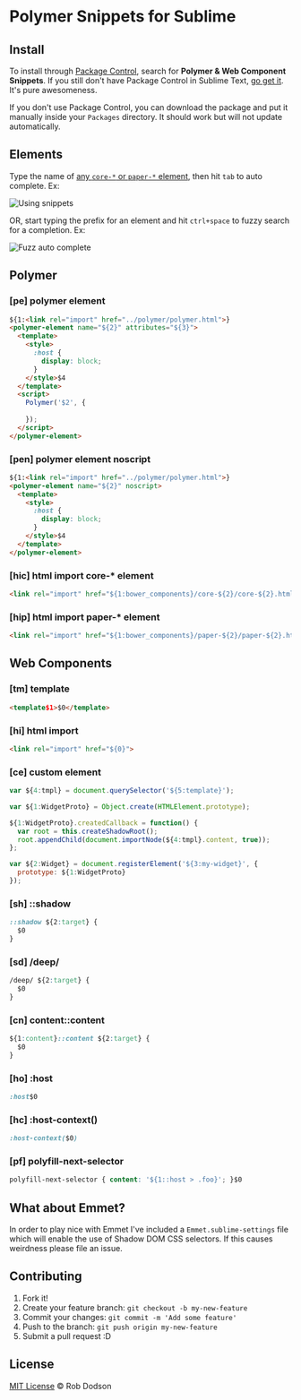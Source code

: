 # Polymer Snippets for Sublime

## Install

To install through [Package Control](http://wbond.net/sublime_packages/package_control),
search for **Polymer & Web Component Snippets**. If you still don't have Package Control in Sublime Text, [go get it](http://wbond.net/sublime_packages/package_control/installation).
It's pure awesomeness.

If you don't use Package Control, you can download the package and put it manually inside your `Packages` directory. It should work but will not update automatically.

## Elements

Type the name of [any `core-*` or `paper-*` element](https://www.polymer-project.org/docs/elements/), then hit `tab` to auto complete. Ex:

![Using snippets](https://cloud.githubusercontent.com/assets/1066253/6269412/dc3ea404-b807-11e4-92ba-72717956cc3f.gif)

OR, start typing the prefix for an element and hit `ctrl+space` to fuzzy search for a completion. Ex:

![Fuzz auto complete](https://cloud.githubusercontent.com/assets/1066253/6269598/24eadc3a-b809-11e4-8c0b-2650cf98faf7.gif)

## Polymer

### [pe] polymer element

```html
${1:<link rel="import" href="../polymer/polymer.html">}
<polymer-element name="${2}" attributes="${3}">
  <template>
    <style>
      :host {
        display: block;
      }
    </style>$4
  </template>
  <script>
    Polymer('$2', {
      
    });
  </script>
</polymer-element>
```

### [pen] polymer element noscript

```html
${1:<link rel="import" href="../polymer/polymer.html">}
<polymer-element name="${2}" noscript>
  <template>
    <style>
      :host {
        display: block;
      }
    </style>$4
  </template>
</polymer-element>
```

### [hic] html import core-* element

```html
<link rel="import" href="${1:bower_components}/core-${2}/core-${2}.html">
```

### [hip] html import paper-* element

```html
<link rel="import" href="${1:bower_components}/paper-${2}/paper-${2}.html">
```

## Web Components

### [tm] template
```html
<template$1>$0</template>
```

### [hi] html import

```html
<link rel="import" href="${0}">
```

### [ce] custom element

```javascript
var ${4:tmpl} = document.querySelector('${5:template}');

var ${1:WidgetProto} = Object.create(HTMLElement.prototype);

${1:WidgetProto}.createdCallback = function() {
  var root = this.createShadowRoot();
  root.appendChild(document.importNode(${4:tmpl}.content, true));
};

var ${2:Widget} = document.registerElement('${3:my-widget}', {
  prototype: ${1:WidgetProto}
});
```

### [sh] ::shadow
```css
::shadow ${2:target} {
  $0
}
```

### [sd] /deep/
```css
/deep/ ${2:target} {
  $0
}
```

### [cn] content::content
```css
${1:content}::content ${2:target} {
  $0
}
```

### [ho] :host
```css
:host$0
```

### [hc] :host-context()
```css
:host-context($0)
```

### [pf] polyfill-next-selector
```css
polyfill-next-selector { content: '${1::host > .foo}'; }$0
```

## What about Emmet?

In order to play nice with Emmet I've included a `Emmet.sublime-settings` file which will enable the use of Shadow DOM CSS selectors. If this causes weirdness please file an issue.

## Contributing

1. Fork it!
2. Create your feature branch: `git checkout -b my-new-feature`
3. Commit your changes: `git commit -m 'Add some feature'`
4. Push to the branch: `git push origin my-new-feature`
5. Submit a pull request :D

## License

[MIT License](http://robdodson.mit-license.org/) © Rob Dodson
